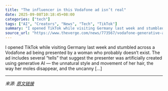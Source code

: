 ```yaml
---
title: "The influencer in this Vodafone ad isn’t real"
date: 2025-09-08T10:18:45+08:00
categories: ["tech"]
tags: ["AI", "Creators", "News", "Tech", "TikTok"]
summary: "I opened TikTok while visiting Germany last week and stumbled across a Vodafone ad being presented by a woman who probably doesn’t exist. The ad includes several “tells” that suggest the presenter was"
source_url: "https://www.theverge.com/news/773567/vodafone-generative-ai-ad-presenter-tiktok"
---
```


I opened TikTok while visiting Germany last week and stumbled across a Vodafone ad being presented by a woman who probably doesn’t exist. The ad includes several “tells” that suggest the presenter was artificially created using generative AI — the unnatural style and movement of her hair, the way her moles disappear, and the uncanny [&#8230;]

---

*来源: [原文链接](https://www.theverge.com/news/773567/vodafone-generative-ai-ad-presenter-tiktok)*

